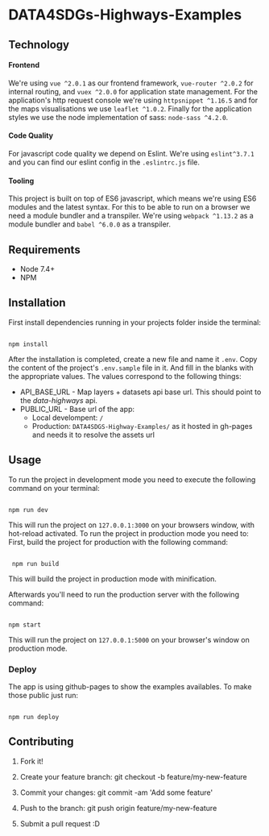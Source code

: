 # DATA4SDGs-Highways-Examples

## Technology

#### Frontend

We're using `vue ^2.0.1` as our frontend framework, `vue-router ^2.0.2` for internal routing, and `vuex ^2.0.0` for application state management.
For the application's http request console we're using `httpsnippet ^1.16.5` and for the maps visualisations we use `leaflet ^1.0.2`. Finally for the application styles we use the node implementation of sass: `node-sass ^4.2.0`.

#### Code Quality

For javascript code quality we depend on Eslint. We're using `eslint^3.7.1`  and you can find our eslint config in the `.eslintrc.js` file.

#### Tooling

This project is built on top of ES6 javascript, which means we're using ES6 modules and the latest syntax. For this to be able to run on a browser we need a module bundler and a transpiler. We're using `webpack ^1.13.2` as a module bundler and `babel ^6.0.0` as a transpiler.

## Requirements

- Node 7.4+
- NPM

## Installation

First install dependencies running in your projects folder inside the terminal:

```

npm install

````
After the installation is completed, create a new file and name it `.env`. Copy the content of the project's `.env.sample` file in it. And fill in the blanks with the appropriate values. The values correspond to the following things:
* API_BASE_URL - Map layers + datasets api base url. This should point to the _data-highways_ api.
* PUBLIC_URL - Base url of the app:
  - Local develompent: `/`
  - Production: `DATA4SDGS-Highway-Examples/` as it hosted in gh-pages and needs it to resolve the assets url

## Usage
To run the project in development mode you need to execute the following command on your terminal:
```

npm run dev

```
This will run the project on `127.0.0.1:3000`  on your browsers window, with hot-reload activated.
To run the project in production mode you need to:
First, build the project for production with the following command:
```

 npm run build

 ```
 This will build the project in production mode with minification.

 Afterwards you'll need to run the production server with the following command:
 ```

 npm start

 ```
 This will run the project on `127.0.0.1:5000`  on your browser's window on production mode.

### Deploy
The app is using github-pages to show the examples availables. To make those public just run:

 ```

npm run deploy

```

## Contributing
1. Fork it!

2. Create your feature branch: git checkout -b feature/my-new-feature

3. Commit your changes: git commit -am 'Add some feature'

4. Push to the branch: git push origin feature/my-new-feature

5. Submit a pull request :D


